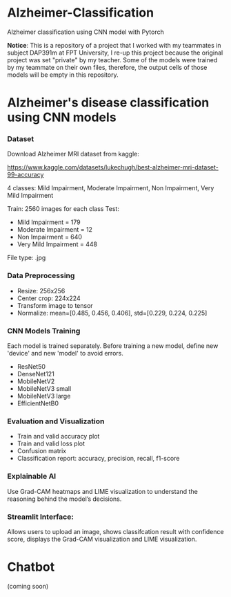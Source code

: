 # Alzheimer-Classification
Alzheimer classification using CNN model with Pytorch

**Notice**: This is a repository of a project that I worked with my teammates in subject DAP391m at FPT University, I re-up this project because the original project was set "private" by my teacher. Some of the models were trained by my teammate on their own files, therefore, the output cells of those models will be empty in this repository.

# Alzheimer's disease classification using CNN models
### Dataset
Download Alzheimer MRI dataset from kaggle:

https://www.kaggle.com/datasets/lukechugh/best-alzheimer-mri-dataset-99-accuracy

4 classes: Mild Impairment, Moderate Impairment, Non Impairment, Very Mild Impairment

Train: 2560 images for each class
Test:
- Mild Impairment = 179
- Moderate Impairment = 12
- Non Impairment = 640
- Very Mild Impairment = 448

File type: .jpg

### Data Preprocessing
- Resize: 256x256
- Center crop: 224x224
- Transform image to tensor
- Normalize: mean=[0.485, 0.456, 0.406], std=[0.229, 0.224, 0.225]

### CNN Models Training
Each model is trained separately. Before training a new model, define new 'device' and new 'model' to avoid errors.  
- ResNet50
- DenseNet121
- MobileNetV2
- MobileNetV3 small
- MobileNetV3 large
- EfficientNetB0

### Evaluation and Visualization
- Train and valid accuracy plot
- Train and valid loss plot
- Confusion matrix
- Classification report: accuracy, precision, recall, f1-score

### Explainable AI
Use Grad-CAM heatmaps and LIME visualization to understand the reasoning behind the model’s decisions.

### Streamlit Interface:
Allows users to upload an image, shows classifcation result with confidence score, displays the Grad-CAM visualization and LIME visualization.

# Chatbot
(coming soon)